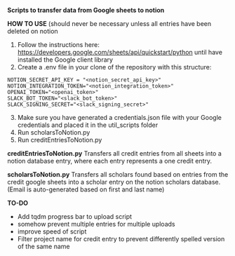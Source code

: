 
**Scripts to transfer data from Google sheets to notion**

**HOW TO USE** (should never be necessary unless all entries have been deleted on notion

1. Follow the instructions here: https://developers.google.com/sheets/api/quickstart/python until have installed the Google client library
2. Create a .env file in your clone of the repository with this structure:

```env
NOTION_SECRET_API_KEY = "<notion_secret_api_key>"
NOTION_INTEGRATION_TOKEN="<notion_integration_token>"
OPENAI_TOKEN="<openai_token>"
SLACK_BOT_TOKEN="<slack_bot_token>"
SLACK_SIGNING_SECRET="<slack_signing_secret>"
```

3. Make sure you have generated a credentials.json file with your Google credentials and placed it in the util_scripts folder
4. Run scholarsToNotion.py
2. Run creditEntriesToNotion.py

**creditEntriesToNotion.py**
Transfers all credit entries from all sheets into a notion database entry, where each entry represents a one credit entry.

**scholarsToNotion.py**
Transfers all scholars found based on entries from the credit google sheets into a scholar entry on the notion scholars database. (Email is auto-generated based on first and last name)



**TO-DO**
- Add tqdm progress bar to upload script
- somehow prevent multiple entries for multiple uploads
- improve speed of script
- Filter project name for credit entry to prevent differently spelled version of the same name